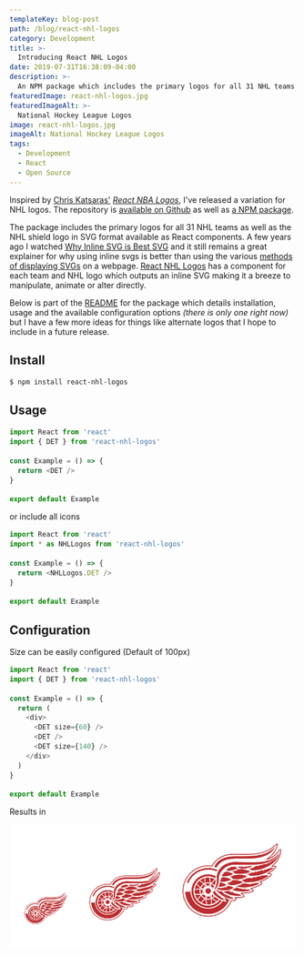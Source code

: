 ```yaml
---
templateKey: blog-post
path: /blog/react-nhl-logos
category: Development
title: >-
  Introducing React NHL Logos
date: 2019-07-31T16:38:09-04:00
description: >-
  An NPM package which includes the primary logos for all 31 NHL teams as well as the NHL shield logo in SVG format available as React components. React NHL Logos has a component for each team and NHL logo which outputs an inline SVG making it a breeze to manipulate, animate or alter directly.
featuredImage: react-nhl-logos.jpg
featuredImageAlt: >-
  National Hockey League Logos
image: react-nhl-logos.jpg
imageAlt: National Hockey League Logos
tags:
  - Development
  - React
  - Open Source
---
```


Inspired by [Chris Katsaras'](https://github.com/ChrisKatsaras) [_React NBA Logos_](https://github.com/ChrisKatsaras/react-nba-logos), I've released a variation for NHL logos. The repository is [available on Github](https://github.com/bradmcgonigle/react-nhl-logos) as well as [a NPM package](https://www.npmjs.com/package/react-nhl-logos).

The package includes the primary logos for all 31 NHL teams as well as the NHL shield logo in SVG format available as React components. A few years ago I watched [Why Inline SVG is Best SVG](https://www.youtube.com/watch?v=af4ZQJ14yu8) and it still remains a great explainer for why using inline svgs is better than using the various [methods of displaying SVGs](https://css-tricks.com/using-svg) on a webpage. [React NHL Logos](https://github.com/bradmcgonigle/react-nhl-logos) has a component for each team and NHL logo which outputs an inline SVG making it a breeze to manipulate, animate or alter directly.

Below is part of the [README](https://github.com/BradMcGonigle/react-nhl-logos/blob/master/README.md) for the package which details installation, usage and the available configuration options _(there is only one right now)_ but I have a few more ideas for things like alternate logos that I hope to include in a future release.

## Install

```shell
$ npm install react-nhl-logos
```

## Usage

```js
import React from 'react'
import { DET } from 'react-nhl-logos'

const Example = () => {
  return <DET />
}

export default Example
```

or include all icons

```js
import React from 'react'
import * as NHLLogos from 'react-nhl-logos'

const Example = () => {
  return <NHLLogos.DET />
}

export default Example
```

## Configuration

Size can be easily configured (Default of 100px)

```js
import React from 'react'
import { DET } from 'react-nhl-logos'

const Example = () => {
  return (
    <div>
      <DET size={60} />
      <DET />
      <DET size={140} />
    </div>
  )
}

export default Example
```

Results in

![Detriot Red Wings logo sizes](red-wings-sizes.png)
